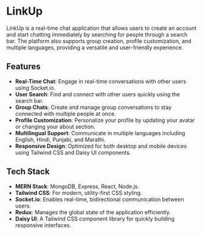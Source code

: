 # LinkUp

LinkUp is a real-time chat application that allows users to create an account and start chatting immediately by searching for people through a search bar. The platform also supports group creation, profile customization, and multiple languages, providing a versatile and user-friendly experience.

## Features

- **Real-Time Chat**: Engage in real-time conversations with other users using Socket.io.
- **User Search**: Find and connect with other users quickly using the search bar.
- **Group Chats**: Create and manage group conversations to stay connected with multiple people at once.
- **Profile Customization**: Personalize your profile by updating your avatar or changing your about section.
- **Multilingual Support**: Communicate in multiple languages including English, Hindi, Punjabi, and Marathi.
- **Responsive Design**: Optimized for both desktop and mobile devices using Tailwind CSS and Daisy UI components.

## Tech Stack

- **MERN Stack**: MongoDB, Express, React, Node.js.
- **Tailwind CSS**: For modern, utility-first CSS styling.
- **Socket.io**: Enables real-time, bidirectional communication between users.
- **Redux**: Manages the global state of the application efficiently.
- **Daisy UI**: A Tailwind CSS component library for quickly building responsive interfaces.
